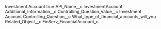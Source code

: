 <?xml version="1.0" encoding="UTF-8"?>
<CustomMetadata xmlns="http://soap.sforce.com/2006/04/metadata" xmlns:xsi="http://www.w3.org/2001/XMLSchema-instance" xmlns:xsd="http://www.w3.org/2001/XMLSchema">
    <label>Investment Account</label>
    <protected>true</protected>
    <values>
        <field>API_Name__c</field>
        <value xsi:type="xsd:string">InvestmentAccount</value>
    </values>
    <values>
        <field>Additional_Information__c</field>
        <value xsi:nil="true"/>
    </values>
    <values>
        <field>Controlling_Question_Value__c</field>
        <value xsi:type="xsd:string">Investment Account</value>
    </values>
    <values>
        <field>Controlling_Question__c</field>
        <value xsi:type="xsd:string">What_type_of_financial_accounts_will_you</value>
    </values>
    <values>
        <field>Related_Object__c</field>
        <value xsi:type="xsd:string">FinServ_FinancialAccount_c</value>
    </values>
</CustomMetadata>
